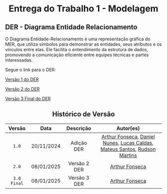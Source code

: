 # <center>Entrega do Trabalho 1 - Modelagem</center>

## **DER - Diagrama Entidade Relacionamento**

O Diagrama Entidade-Relacionamento é uma representação gráfica do MER, que utiliza símbolos para demonstrar as entidades, seus atributos e os vínculos entre elas. Ele facilita o entendimento da estrutura de dados, promovendo a comunicação eficiente entre equipes técnicas e partes interessadas.

Segue o link para o DER:

[Versão 1 do DER](https://viewer.diagrams.net/#G1jwFfDf54Y0syDP8PyWOZ2OZu6pEPBTmq#%7B%22pageId%22%3A%22R2lEEEUBdFMjLlhIrx00%22%7D)

[Versão 2 do DER](https://viewer.diagrams.net/?tags=%7B%7D&lightbox=1&highlight=0000ff&edit=_blank&layers=1&nav=1&title=DER%20-%20Grupo%208.drawio#Uhttps%3A%2F%2Fdrive.google.com%2Fuc%3Fid%3D1jwFfDf54Y0syDP8PyWOZ2OZu6pEPBTmq%26export%3Ddownload)

[Versão 3 Final do DER](https://viewer.diagrams.net/?tags=%7B%7D&lightbox=1&highlight=0000ff&edit=_blank&layers=1&nav=1&title=Diagrama%20sem%20nome.drawio#R%3Cmxfile%3E%3Cdiagram%20id%3D%22R2lEEEUBdFMjLlhIrx00%22%20name%3D%22Page-1%22%3E7V1bd9rIsv41XmvvB7PULbUuj44TTzKTZLI9uUzy4iWDjBUDckD4kl%2B%2FJaCF1FWADFJfgJyz9tiAZFH3qq766sQ%2BHz79MQ7vbz8kvWhwQq3e04n9%2BoRSYjk0%2B0%2F%2ByvP8Feb58xf647i3%2BNDyhX%2Fi3xG%2FcvHqNO5Fk8oH0yQZpPF99cVuMhpF3bTyWjgeJ4%2BLjy1ud5MMqn%2F1PuxH4IV%2FuuEAvvot7qW381dt27KWb7yN4v7t4k9nbwXzd4Yh%2F%2FTio5PbsJc8Vl6KntKLZJQunvFTNB6Go2iUZu98CMd30fiEvblN0%2Fyrnp3Qi%2Bz%2Fb%2FJPd%2FpJ0h9E4X086XSTYfZyd5J95OImHMaDnM6lG71a3Cj7c%2FabE%2Ft8nCTp%2FKfh03k0yJnF%2BTB%2FposV7xaEGOf3rXHBnTP556r34%2FL8afjh8uP0w9XzRXTqu%2FPbPISD6YLCC%2BKkz5zk42Q66kX5XciJ%2FerxNk6jf%2B7Dbv7uYyZk2Wu36XCwePsmHgzOk0Eyzn4fJaPsQ6%2Fggy6e%2FSEap9FT6aXFg%2F8RJcMoHT9nH1m863v2%2FJKF1BLqLjj2uBQCJ1hw%2BrbEf%2BJ6C%2BFbMLVf3HxJq%2ByHBblw0j0%2F%2Fhr2vt56j9Gru97Pxy%2F%2B88WbU2L7gFRRLxPWxa%2FJOL1N%2BskoHLxZvvpqSUwr%2B235mfdJcr8g4c8oTZ8XmhdO06RK4OgpTv9dXJ7%2F%2FD3%2FuUPZ4tfXT6X3Xj%2FzX0bZN%2F6X3yH%2FZX4Z478uL5v9tryud5Yr7ZKZ2SsXcU6o2fsrWTtJpuNuVEPw0nDcj9K1ZF4wMKftWlkZR4MwjR%2BqhgJj%2B%2BzS7HuFz6UP3CdxrvjLO3%2FKX1gjgraob8IFLhfRFRdkP8yfYSmCxZfZXiqpq1IoSUUoa8qkpUAmvz96b%2F%2B%2BHLDnwcWXH174%2BBAkv08JFEn0c1QLgSQO9aoCRpjfvoBxe6rI6hVC9b30joZGr66A4TS2m5aw3TwdtfXhuWW%2BUVlB5MbNSl2mr3vuUmCYRbGTjIH9aLgmRMyJFY67C6YSa3PEGA7i%2Fij7uZuRNguMsxAyi6n59bSZ%2BJHYFhVsZRYxiQFk8Vo5gGRWSwSmkMDJZDKNAXGzPOU%2B%2F3F8mwyvp9ljvLqPxnH2EDm1%2BKufli%2B9mOBV7jVBbifwRXL7CLktSG63AXKj%2BuUoDYyM8Vs47WraMIdp5bccoGHvUhONV2ALmYRDiDzjhZKWAdKeD8LJJDKPuLbPOqxCXp%2F7CmXUDZTGW1oncRttEC8sNJydwfTLolWxIfYi%2FSpuMreri%2BsEkWggEwvU1p%2BM9mh1q0%2BBHsWnwHUFWfOdskhtvsDxqCCDbdQGgFf4%2BOncOJcQELFwZzuKHQKB2diHeDI5ObdPzuzEOAoT5opON0t%2FJSZkOJEZjGqUWFiVNYwVNfiaVnDB31OrY1mLm7dcBPVYNbH3SaUGuvkCFpDVhhG53PLRv7fJ6YM7UYsfTAoPUtxp7pzW3Il%2FMLm5mUSthBic8SWNuAi7M7PjmWt8fEswPl4gMeJHj8OCGpZnMIjvJ1ENIk7u5yfvN%2FFTzofKmewJtS2W%2F59A3MYqP%2BBQwoJ23YWUdVsiLPEAZdP4Hkpt9v3SDbKYUyHuhoOzxRvDuNebW%2FxoEv8Or2e3yum4MFrZfdmrE%2FY6v1dm5CcLSme%2FTtJxchcJx%2BTIyXmJQX5b%2FLF8yB8HKczRBkT%2F3Dp3nv%2F8Gr%2F9TJ%2B%2B%2Ff3u6%2Fur759PEUnXPIspueLv5fek%2B2XuQcppDG5egpoOvG1v7Qp1Ydtff4hOXG%2F9Fe0kMja0x%2BeZLs5cXgAriAZW6MU4hmR%2BEfGBLVXoUSFVFG2j%2FTR1q16dgNrVKD0PfDfZg%2By3kjS03GmD2Ih1B36qTYRDhT4bYjXb1ZC%2Bidib%2FruB1T%2B76F3%2B%2Bjj6MyKnpEYfXGMB2MXsX0sBmOcJibWFBLftBGCf%2FEny1fnE2Ic370%2Bfz6bdr%2FQGo%2By70UO0MKZkHMNYjJvTeUg2zAQ3zq1hrmi9ZDqPs2q0IgIr2gh5iXiyaSMnmxZiN50G7CYquzJzB8mi68FzLomiyzlmlEPy5MemKPFsWecwju92PPEEj3Ts6o1WFFO28B9rv%2B0eJPBC60YWsnNatq6F%2BCk%2B3Uxa7jEG8eiuSsuqOm5dWt3iaLSW6qzrDCpHbGtda%2BsqxhwxWeDFsZdWPZG8Q7xVc5qKixMsaRIgT2JFpyRQmO7ySGM81wZQKbpO0jQZojKxVuQXQzSLBzkpajAvUOf5BTsKwCkRYpdGKs54IA7Zsy%2FRjOJKKN0bysIaprQUB6Usb88qUTbuXd2vbpc93GJzAJMlv6ViM%2B4yAyjzx2pzvYie1G2a4dVT%2BW2guEuB6tme4Ws1NocJMpNl%2BM7%2Fff%2Fqr%2B9%2F9z5%2B%2B%2FeP%2F9n0%2BvHJf39q3ljIzg1ok0z602aaqllNdWKOKnVa%2B9zr1Ckdx%2BGoP6ihT714nOlTnIxmJB7nQtxMz7TLOoHgfZiFDA07HeSc32a7Ew8NFRxHqcpsV1Ly3bLWzJp7nI2KI%2FWMg8e28g85dvJMVI00bGBDifN5ACey3t%2BG9bVYu%2FZkRlU1ZIszbqF91ApYWVJqXEEW5cQ1V5C1V2zsYoN%2FUYi4m6vC4FzdfYr4NuzeTsfRH7lHee1sqwqFqNMXRdl5dHfB4T3Oxt3cyXVzsbCyv5K5kWXzGpfvOW4IZTlyCMuxQ9gq9BA2xw%2FJPsoRRLIfK3%2BE0VelP9OIWV0bOZuje45weGwxtlovGmt7N%2FGcSJMWJh7cbo6CG5%2FE2CkK5gZYh9xH40LCjjxv3KzsNvTog8znbDwMe9NxCIRB%2By5ol9gdR0iQPA8mSJLnSpFukeH9IMwIkb16Hl9H49G8Cy%2BNuwb2nge%2BllSHk9KAtOpTet%2B2AO1cH0npkYKyGN5uQ7r33%2F4anN8kd6H16uGvr5PEZT9eF7V%2FE%2FxAa8OUde15kWXIN%2Bg485BCsJo5a%2BPmZxGW4yRWVnFBK9ZEaf1NzWR9cyVrjOs4maleXGf6cL0uUqORbG8ct2y7MoAjAqbYzoaCGriCOTIKBzDuMnBenlAiRGW2DTsGJUe0cOwvT9XMo63n%2B2oThofrD78%2F3939%2FPvnh%2FHdv9Eff7z6%2BngKqdsNMzrFvbAXXQ3Dpxgh9aE0vXgeEbENLB8BkMBmBJroe8FRcfQ5d9wm0pUR56KCzvuFNkOfteL5ENQA1xGlyyFCf0dzZzdraSKnn2b276SVfhpqBUBVMWg1ic3ubo0mTfWVGGJVoSsIxcowBJKtiTIMelLl1KhgmdHj5fpeh1RPsTyHdJDp3HbEElV5WJX9NQ1H6dzfZ7QcTQ7Y3bvA3bvQ3bfV5YqyC3ZoHfuRT9D%2BSQeqVVucwvMUjfqRa0ZmBh4j%2Bk0HZ7v5ePOQiF%2FI85U8lc8BtF2FQTi9E%2BoO0lnI9JD92E9n32L%2B0vVYfCX7o8jnkJcm9%2BGowmn31zTf9zMzbqdzo3iWfcC%2Ff5pdZV2H3bv%2BjNen3bk5zN9Ox%2BFowsmZf6z03iC3Uqe9cHz3n3H%2F%2Bj%2BZocpoYvH%2F%2FHf%2B3%2FwdmrfC5L%2BUf%2Fjvf%2BdPu3gs%2FvyZu7gJu90wKX3j%2BXd5KWlqe5pBdIONzrXvZxoJ2gIbBG3EQYO2lpABUEvjmberQxvv4iItxWuLuPJtGxr72dC2ZdrcxdG5DyXwc%2FiAYDHUTrChdpkxOoIY0Ism3XE8s7oHyifLqsIWuwgUu1wuHeEDBUUSkDMZLJe1hR6IW1%2BlR7tmJ1DNr5nCi9aBS8USSXFCuKFm%2FXKgdHFRZNDsOS6eT2BV28aSAjE4T64z4YwfNsXmrSUp4vOsTQaUPlkvvom700FepdTmkZY%2BXo8HGmXSv9Wz5Pff5Q9nUWkFw774W%2FMbH1oCKWJSE4qc8mOxT3GQ3Hjws0eIISKoFXOlgVqtIK3a2fly1KLzzBDubpHC7woq06YjnN3qjvCU8nWcmZk4NW%2BUgRKhZc5n2Iq%2FlrqScPJiyAStOc7Mf%2FUK5unhy8fhqL%2Fov9LmmfSJDnUprtcNASWeOzQWFO76h0ttBcV5dd5csOJRDiI4zKKQoCMsiwksuwMPFwiRHB%2Fq01W4ZRCzGau9tSAGwbUwI4iBhevz%2BUjmYDowr8M6I%2B8KvA6FgQysOh9WIJO5yDQe6fQ4x6INl5VuNNfzQ67XUIcJRoMgnWRYtSZoyxnzdlujfLEroNV38gPATR45bQlZbG0NrH0Ye8%2Fr2AiOPQtK%2F6p3bRnT3sSjtao0SZmPxj24D6O7dYvUNYntjGxNfBly19Y8Vz3USgO7I64c52FpTdg36nviqoyAQzS%2FGMnfpqDxnbSH5b9Wy8rzs7kPH3Vhq5OBO9ooE2e9fAToHOtXbwK%2FFJ%2F9smD2B02GCWdC1OFbFgrpdZEDN0jbto6EiIVlfXtCWt9TS9p92ZEFSUstOGwkk7Ry0dXbnAaFpFU7dEc4isoeSi3BmhtkktbE43e%2FCsRNsmy5WD6qR7ZchAcbEWPVQTuuEAgTjzI86lcT3iDQrHxS2DDzBEJt9WPLehrxdBcIHuWaJxBqayPbCYTjB4JAeJ5uAoFArJghELD6YGh4Rl0bNBgsoVFUhWh7k7Nh5PWw%2Fg2Z5KUy8zbp5HUt1eSVmbu1CUiDkpf4qsm7L63pKHmpcvKamA25jhDqFMmRJpEOl9HWQeKogzQMFjIlCyZOMTT6dkJke5WUmijddbbec7cvRsTtcHSDQoyCjidZjExsbGGu7rZIUl8LpbYWtggJD7QXIhqIHi3Qrd7Lk7T2xchyOwTaonynJ%2F9HJIuUiUcI1Kq2v2vo3kjjaG0rRIoErGMRBmRKtn9TCwH4Ajnagal8UqT1NkrXdzoOswLfsgNKmAhMz1iHv%2BX6LvUls3qPUGoBDLXNlE5UEwehpZ56VD7Bkz%2BNtEI0624j5%2FjYulThbWzo18RKEKpTVG0dCAEp2yPi2nBgXSpx96XfDyUuUdvgY%2B%2FL4RxGXOqrNQuOiZW9gBbJ8yL1oZv9rdzUx647NaKbEzZy%2BMy3q%2B10ugkD0ihjhjCYWBhxPb2FAemrNEMYTDxJZIHewlB7364yYcCXkFEkJmtsLj2L4Ia7T6UrhOttIliEG06QiTGGTYy1tnluNSjXkenNtJBYvgfSr8BVy%2FbgABctN4XL7Nd19upWD6x97pKqv8sVK%2BwrGMdtwppaHlhsCxNvbmArGz3a2g8YKG1CN1utAqJ92HTnTP656v24PH8afrj8OP1w9XwRLUcsDYqhK%2BtbpRxr1Gb590fv7d%2BXA%2FY8uPjywwsfH4Lk96legTJ%2F7JIhvYwyC%2FcbwqsZYUcduLSWYpZUZoBCeL%2BIDlgnVj2t0mZzRFC3NsUhizRRLML3yejAdNM2YtVmeoE4qgnXgxoHbcqXKgcMbABgCCCJjdhIEXWnscgjUDsDa7a2IGONOJH1SuL4c1eSuHgY9yFEvYJQwqdM1BLXglpSWKCm1yyOhuzu8%2FTLV%2FeeXJ09XT64LB2eHrcsbq0lBaPKaoISWa8IHcNmmdc6ZlDIXrHV5kBqkL4P99cg7TVeSxH%2B%2B29%2FDc5vkrvQevXw19dJ4rIfr0%2Bp0sba7WolCtDJ6%2Bsl%2Fklbr2CvePIyPnl273E3C%2FBSWIhUUlckgVIvhhOOQpN2Ef6ef1mEcEZUHlxLXD3oB5DQPkHo3EBQvV5hSnT%2BGPWTTD7NpDG1wXpH5hQnUuX6jgPJ3ASG%2Fgoyw9OI1%2FHML5NBgkSznNZzDz3M7F6ckypvGusl07nbJWpI7PAKcOFbA2TXklxrgXSv%2FpGHP5tFuEJN%2FeS5yLqXxEZ3raDkDtoitwONxkpSD%2BLRXZVO1ahG5nHODiFI%2FZ4nLottTxcBPbQD2nG3BFBmXo2bNTeRtEKs4EkDLIuLiUdJsDD95Eo5nusFSGiukzRNhqhsrJf9bjIaRd108SQnxVLpF%2Fiq%2BQU7isEpEaxqcnMziVpiEAzK%2FvN5vmHszX8Bp%2FY1vSS%2B63U8WtUXDwmZpfa4FM2NInMOiTOFdhZmTCJb8P5IHhyZel5eXmkgfxLQr9tdqqxuvf65jZ%2F4odYSe48rlUOhUslcV2zBLs6Pjdo4jB%2FNb1QgbhWJBG3owtY2tWasKLJQwUTKWgS0yiGQ%2F3IpCzNUGNvqT1mHVHeXE6JeZuEZIZRZeVnDgqYNpAcerwQWtA68toiILE4wUfGpWC4hFBmrliqeyNmciYpvCzsGfd68pI6wEHXTSJHlg0jLIRnlIlsHxULX7sT1qcjKpoNOwLYCp18pAptLipyqNUqKJw0nN3gpibh8WlY8nnrxPjZwJ16dkIRuRMl%2BRLK2uKtGA%2BsAwSxMpKxjgTZwgq1YkktbY%2BDXyoaUVLAsTq2OlX0PVVPK6ZuIvem%2FG1j9s4ve5a%2BPoz8jUljQjWsduNnQpI5UpA1GCYRtU1EgqKOXQCD9sGbIg0ZzIuvbO1fyRn4UI8Ye5kQxPEQ0PHlEGp8wuLOWXC3e6G7iculG%2B6SFBo1atlTSzACujr4H2u19KshHcwq59quWdzwnk8k0BsJkQrOcv1ztURxjI0h5bXXKrTB5kMRmphfCEQRxVR9B0P04NmNUoCx15PkSvLdfLazUVr6kWvyScsKPW1QEZRAnMm3ay%2BwWP8AqyLvRJJ219NLRrH3aWjWqpnFzr09B%2B7SPnPYTq2ipbtor4NTG5gBFas%2FQl8whNXEpQEpyCKvd3duen6hzoKq%2Fn4BngQwKslwPzBe%2FlCj7ZiHFMK0zIYIkQSAQ2bKw%2FvS2ZlpwiBrLPJhHoeVuV3%2FcWG5XYFRsnhxXBq6xQtf24gAoP2gXFCyQd0iBi4SjtKPVGNiv%2BvqkV0Pr%2BufWoPLRfKjgeUgk5gA1C3ws6OU14uZprrbYb7iiYUd%2Bmjmu9Q9e0rQvaWwy3ppQr8Hax9tCW1sRG8BKmIHHKtTyXfFYhckrheGtSgxK7%2BtkGI%2FMFF5q2SKJMRysYgtuZfyhNfH196KXfKn0RYLuqA5tqUangpsaHVOFa9tWUA9Z26YXwOn659ajLNNCE6ENWt0w4BHZVgyWGQ20YsSFxHUYlWbHcNoimL0m0tYGJVwPWespl7JUqYfYKifrONSv5mVBUHToabJGhvcdbOzIY8o68lY4D%2FOKzVbH921RINQtc6%2Bfv%2BsVTKxIgAxsBtAGgJPV7dNmmpVHkTPTvQohXf4FC1A1CtuZZNdHbWOaoUuqloO1ltO1jqXOFa%2BXZQWueHZp9r3C59IHFggzyzuLbdoAvIp5flm6alzB86FVV1Cb77lbcUX2w%2Fy5G%2B03JVQpnPOWsLFU54KEEUElz190sGy161DacB2xX5qd%2FKyIftpuvNIZu8sXZm1WIF1iKyfaO83gtYXD5Ii4vtPz4emSZH60Xdcyih8uMkQlmR%2F0gPmxRJUqYKZ8WJ6UzBB4%2FHpADAHwjxiQvWSGtD10ozVDPCoejVjKTRbsCz0gDQks%2FRjSdjeD1gzxBIZoEGPByabD4UemIUJHFVHOj0POCrOcWDuD5R1yUpjRX0RN8lTHWByLvYJX5w5y%2BueIyBXGuL%2BmCX%2FjdE7Cs%2BwD%2Fv3TjD787eynfv7fXnQTTUJ%2Bt%2Bzx5jecv3k4THfFOA4zi3Lh7j0YWHM2Te7D0U5MD0dJieXz2x0ay30R6RdjuSOX5TB0b4rlce8qns0PHzzXhXNen8%2BsKlN0vz3r3p1O0uQqGkXjfnzwRp5aFpiCwnS%2BrbWZK7gPC1qN%2BfaqmT8yvVB5GNDJNfQBxnSBI4Zsz7AAxBJG3na2Z6wg7v6sJkGI68CxTanEhcUsM4mLRAKqSYtFf3tCWiTIkkhaasFjVUNJ61KwzFg5cRFaat8gbhVg%2BIv%2BcE8dovN6md0IpMBHYjXp8qEmodO01ugd1F2nytrZpvriHlNf3LbqL4bIm%2Br%2FXCEszBxhWRqPIBCsRxYWaWU9ijhNgfztaD2UNgRXBEKZ7ZC0DiXLL0Sdbw9ueAW3zVsemqk%2FGC7TLXgocuDN6q%2BsMRwXCIIl782Uw%2FISeF7KCrvhwZfF4G51pNVSaiGUEqyy0AznM07cJ6NJ%2BBANroZR9kO%2FchJylICZBLiwt7OYWpYkArATpKnzL872qzCdhoNDPwaDzEegY32pvFeMTLNVJFCNAjwpYHArqFe3WEBsPWYaHTH0tFkl3axxgb1%2BohFxcc0ONK7nhJRSozX7d9JKqRGxEWrrjMjijPYo22YRF3G9ailrG1SxQ22vQsPLtDCntjgYYm%2BYEIcXUPuF5rR6QdWc1rnc4gcZsooNCAzavhgQDwEWlGlAbPMMSMeyhDJOPjqjVRmncHmqrYsIU2a764M1eMEC56G2sejQoPSPgbt1eKFIlvFAIHWPhanmM9NABC4p6kLKClPIooX23EabEX3ggt1HxS4cVY5Dn9Oe%2Bo6DFId93xeORLPTv0JkNyKE%2BMrK%2F6Mhu%2Fs8%2FfLVvSdXZ0%2BXDy5Lh6dqT4MkQMtts7cGpRRS70E%2FR7XiL6yNGLxdlFhwl5zM9aI%2Fe1GUJle9R%2BqTbz%2BmEfvf2%2FiUqO2naECFXg6sNMm0IH2p4ZSjLSsO3rP4uGOV%2FokThw6rvE3bCnXXEaGkpO%2BTn6vXG%2Bi4edAirCOCyUhe83hunTvPf36N336mT9%2F%2Bfvf1%2FdX3z6ew7f%2BABmtdD5hLG0Fpb2u0FmVI23tStGaI5QnwPjLxllB2HDRSBmCHTKgMfCUxYEca38N1v1pypJQ%2F%2Bw0xyOaN9ktkANgygQ2SiV11jTEI6sshMwipbzg2nOmRyiGqNB7fCt%2B24VWtKxlbjsbXbkQ3BaeZMuFcpmiwXYm6LF5B%2BI6appoU1hJ2X8HcLbGIHCAQLq1tA8JJfsiobNRxBM%2BJLfmVG9pA13k4qZgv7lz2JUIcoeww8ABZcJNyuv9w4iHFYBwPvPFJwa38JCm6%2FAv7vMFPBrZo0K1m3eTD96uzya8P%2Frtr53b4ZfDm%2Fun28ykyi3A4NptQD0way4T%2FXSvpJY6cZ%2FFHmEbyw5ZGaCwqgucQGKhYyIms47VFYhioHI5jDCgD0%2FUSXePk6eLm6dPri3%2Bd8PMp%2B21dXJ%2FGpwTaHN1XZajIIHHaQceIfk7Zsi38qWF6plIEjCki7CQCevTxEpsb%2B4X9cRuewsdpZHz0rb98NT7TvZuJ2Wxh0nEcjvozVm8IjXrxOOqmcTKaUXece8lmoiNf9MauD5sBecQkxRnDA9x%2FurkeZFwDBKwqSDjultv5XhptltsBaVNlskCsl3sObAcslow1fUK%2BzhOXCPw27N5lJNgD6roelN7WqHs2ePvLi%2Bz%2B9y%2Bvvz%2F%2Funt%2F%2Bvbsr1ON7Dw1zdAjq%2FZQGhOtDD1scHgdxsNneEZooj4hy2%2FkWit%2BeqNDbla7285xhLkXy6Ebtaqt%2FuW6MRUOXqJK1dYpvvHTZcQSpndcpKm1nSEBlK5qkQG2yn6r06lynBYuk4jXkpP%2B7qZK%2BzKpCXWJfxNFuqQ0AmxCl6hCZUKmavQqJ6597D1UJqQcIFGZUMSq%2FSBsAOsAMq2UefVujayUX9NKKatIrn3s%2FVMmj%2FkdIgufAdcnpWmq4RF0YKY6YVB6%2B6FOHmyRkKlL5jV057OGAty9w9RBnayNpdoevSRWYHeEZX%2BeRTp%2B9UbNjVjiQgQjx8%2BX785eA9HSviorri%2BVWpPFaQsDie%2Fh3fQ3nGDVnriOI7bgqScv7%2BTW4QzJq20AXwTS0J6Vo0gwsQKmU6togtaIJtT3CzBh7MN1kdY9Fxv4dlo7cDUR0STfWF9SF1JGStMjWsD0aK2j1USPeK%2BKDuJQs5fT6vh%2BsDfioGxVEi4Oe3PM4fqkw33WwvoyxPpKzNOcval6M0fcAsmQnnSZpA30CQFrR4CeJiGggyxmMsJ17c1hhxtAW6VWoRhCSu0VymWVNqLTvMrk6xUXOHV79jTTNWYiKqbniW1ldDOUm1xxQM7vTQgTeSBlvullPB%2FWI0Z01aZjW9pdT2iJtoijl55xphqnZxTo2Si7NZARLadfW8C7cgNLTDyQHWFtwSnhLIIDOAfNIoc5Ioss1SyCIzy9aNIdxzN0%2BwPlE7MFLjHIJVcql2Dp6cgl19ONS0oTAa0bd9pvFHDFSWyn49HqbeahEGgTQLsONt6s5Z4Dd28b7FyOy6koi9jfViuOPaKGsJ6BbYsGtFpxeZXRaiWIU2s7m3D52duJPI%2FvbVGkmErr1XurmJ600EZUTD%2BQq5gwiz8mH5aI%2FOMhMzgykw%2FvmMhv5hKGmCKXSzCRv72%2Fuk5G08mRScUAOzJ%2BI5VJsBnlyCSRSQGSbEhlEuxwODJJNHfIAYBcJsEqRi8cJQfPJlLVJQoNHrY0tT02wZpINIrG%2FTg8bE4FQZVRnkU7UKN8mazyYXfBUaMyjRLPPj0EvU2qTvkUMAqwx4xyBuMN2%2FycxSmgvdQUNHyNgPHqzzT5Rbsdx%2FHSrC%2BfS6yCRpAVlQ9Gq4DrzLe55G2ofbwYyZdRocd00X7WFJIvTnGYDca9KFPrzPPy1fK9%2BGG5Vn7%2B0vVYfCX765XPHagbAJbKrhf%2FNgFAizN4b8YaXLe67pA5lmInYGLXrQFOoJ3lbNDguq6QBFmCEjZl2cU%2FxBxHgmWHie%2FRsu9kfkQ4WeW2nYNumXSsVjU%2Be9Tt43gNdvsgN2v5iI1YMK03NFAA7T6O0jCB8Frbsba1vraFbROXWtkiloFYTftjUMXlHR51O9b2JhXsqkBu17pR3Zvsy2IitJBHbaQULdWwwgO4o2FFDKtHXNWHBsRSCmxzNK2C7gY7RavAtCK3a9207k8XNTStyLZrmYaVwFzgaFhnhhUc8vmqY1YCswteuckJUOGT%2B2ua8DdO5xQ9yz7g3z%2FN6z2Lt3mtJ43vk1IVaH67anEIqSDt%2BlfXVqKwZzCxQNWAMGYUdAVpJI4FxREb5mwCv%2B5nL4rS5Kr3SH3y7cc0Yv97i%2B0J%2FHBybp%2BckZu86mj9DO%2Bz7z8xEFrTtoXTBwo76lsD1kRJjbg73Xez5bukKlCBVifY6vRhJUe3gn5bJ8mq97sy3hlVZF2VRfbIQlixV796wc6HDSixDhHga5KJUPrSEy%2BUerYqkdzJ%2FsCZDEPjb8exxZMdaQvMUMrCOQpDKcscAb5HGmwarj9qty%2BabqYQcDQDzNTeQKZCM%2BUEatXJIDSsTVpRxssSxj4t0l6IitIVAfyUGKHCiNKh1fNUJhYzmiv1raPHPmhwtZnUUewOKSDssUNoJ%2FZWSwQOBlbYUn8QzuAj%2BJkQjgrNuS6s4bQFfYYz6DgxXSvO8eUNEeJ8UrpR%2BiVbOVYyoO0ogdpuDpmx%2FCdUponDKm%2FT6h%2Boe%2Fi4459pOVJBFrzCGHkXPcaim6qcNaCB1HYsQFWggLZUBYTNzEYS1taNsMWXMD64dn0R2ZTQAJ6GSYyvMVLqmh%2Bny%2BU9Alp04BcnNrvNhzRXiOIf3LwVTa9SFIXh3mXUTYb30Qg5Ej2UeA9ZBZRpLkyd2pqdxlm1P2XDwAM9K0rLDhT2xB6THieoloY8T3HKQ00cbvQdsXZrNQTZ16DzQo5RUOfF9PJde9Nu6QTVQ0mshU%2BiObRNPJT0PVHPGlrd06CeIY0%2BBuiZDROygwcVy5wjCGHkYb%2FhbKJ7aw4dv4PBH0q0iPvTWSTS1sYGcWSS1jHQ2bhB2dmcaultuD0wzdsoHXjdVh6qUf6plmG%2BjTR1miAQOPBs3sP%2Fyj7sGIRWTTmPL5VFIPCsaQ7DeOQV4JVDsJBGakHR2c9muSCoOGer47j%2BNqZ4B0Pr1zS0TtOGdsUJtQg%2FQhzb6QQ2c3zb96zA5YjEks6k7X1Z40StgIB5N2mbnHClVtsXsk34JJzueS%2Bfam8wRqpbomlcdXfzvPtSCkU1yoE9cTI1CqurzLtMJ%2FfhqELkF84VZ7fMiLpsWZ3fz6Se1WZYDrwTNKFYE2RrXaoOVu5phuXZf8NhrnCj60n%2Bn9I546GLATI7TpBzEKmCYN6RY8Wbbi5KtedK%2BWSBYa7U2ZdRR9SVcthXRa4Ua2Fpxq5ehuO4F%2FaioxkF3rTmeq%2FWjCgzaDNBi%2BZQ1n4A3xIEwJc8HOfsS3pPfBIIpGRqU5F9SfMyyvqib%2FLVjh5yUJwWfFPcu%2BrOIIeCwXQQHrqHynjvCpznMZcyD7UasGxX3g%2Bno3jGe2%2F2v%2FbB53m5O%2BoIY6mZXYWJHpMqAYgh1TVGKU46LK%2BAAZglex2LNrQ4o8Gwp3bPm9d0fLSbQGBpYGPuIHPMw4M3BC4VxwCIb8MYQK4daC9DPRZ7F0wXTb%2FiYi%2BD%2FSVNsbwXH4u7nO2ipjtItC%2BV7XuD4eJSEaw5oy5UKpm51N5UADDaMiRbkUdb18BItRylKj7gZ7Xj0cbrdbup1N6UfjCVctWqlInzThYVBguDYKs2t1aVDcGNk6Rss0tfvhaRiNHp4siqVahifihnlvxZdlX%2B8phDN%2Fmr24ipmbF39yY2JbYAo1AcRiky9dIi01eDsHsnjapqm049fWa46pkvoeVUZUDqIgHpaMjuPk%2B%2FfHXvydXZ0%2BWDy9IhX66gi4nSIh4dJ2n2XZO8DpI3l7SlXWqzaQ%2BhrObhASnPvy3m8T3twgMXCU8NUD3PoH6akjwI%2BAy2pd1ZlYuEiybIg7SNnq3GNJbQa%2BPyQ2JFVnd%2FYnBAWV5DVETZvakOQ8p6SgtZfDGTQZ7B6gRMmNe07OIFXTwDN7Flz3BunTvPf36N336mT9%2F%2Bfvf1%2FdX3z5qNzvsmFjYDR5QHx9FOHpDI0QR5MLHQGDBHkAeqnzwgkaMJ8rC6yWnXlal5z2v2lONuHI7S8lRGdV2qII172%2F9AbCFS8C3YSY5t6W2t%2F8Fvr9Mp4%2F0g%2BXlsdIZMR%2BYZpba3%2Be31OuVdjaNJOl%2BtO8rU%2FtjjiFfq4fmHXL3H8trm5hxQm3%2BgvLeEw2RXOe%2BxzLs53kfH8RaU7VghSyrbsbOaZtg%2BX9516BwnQj8TVgaS2tMctDfMduxpXiq6MMfmqt6ux0Hm9rGy6iudvA3MO3OzOtW9OaRjEe0wSbnEbt6bw6fa5ZdORv2fb3%2BSx4uzfpKwr7fDTzcfXHTVfGOVkzi3i2HVxh5k3SQAixcJC%2BrBZjZhZFHOy8SHmW8MbMfGBjYYv3MtWUeuKGUNBFvqWBUba3WIo9LGrhPYjSY2CLSysPtySozpGccVUaNnWrTutURZDANbHmUJlnftC2ltWUuJcNK2h9GRg5QfejYbOAxGAzDSaquKgbMcS2ebYfnt%2FZHhkOE2ZDi2%2Brc9hreHu%2Fp0ZDjCcApX%2F8hleHsoK8fKNM5yIq80jbPcvP0%2Befd6MbywuHLZlKRLmld31lGzNI%2BDwZktD56%2FeYZMsjzUBTrQTR7MqwJZnWCJabEotVsqV9SvzU2NE4h9LgRJm3HBSWvkvIDQHh7oZ3qJob6YtldjWbQHhnln4KGH5R7Hm13XDCz1TIub1LYYHw%2Fj%2FsGX2Dwm9Iv4VN56E5zt7dVbbu%2BvwnQaDg6e6a6IdSWxBxxnOtb430o81eK4sM%2BjWfm4Mng7iNJJO%2F7zLqh8VBIICi6TyHzlnTP556r34%2FL8afjh8uP0w9XzRXQaKANqWvvcxucmUJ%2BQXnWZ%2BqR0UrEJfVKqTsh4qhHqtC%2BYC1CdpEEI4eqE0NEsdZIFGovLJZLPG6FP%2B1I6g%2FokDYQZJ6zSwtl2%2BgQRO61Au0MsnpyYpml2e5n0cbJuZf0Ec6oyU2nbvLPLUmD6vfyeAq9qI7r%2ByZ8kX51PjH148%2F70%2BWza%2FUpvig0dmug6U5rrLzn9vfTORq7T6gGlZmw3wsTDutk%2FYW6Vs7%2Bf2ePHEZCKKs83hFcNGEjK7GqYFASw1kgoYiHd1iwkzOhgZr%2BLw8KoWqV7E4R1xKW6WSzVgc2Scp0PDO5lk3ZyF6Xd28WNu9PxQ3QRp2k86nOLFvf7syehDfHBdkU%2BeEQxF%2BQNU7SzJdz1hKhqhWgjRqMlkvJ2ROOzVoS2hCmmLXbCvye0Xa4TVERbpUW2rbtphHYaDQcYuY2t4DKvC9E0iRgd80ADkNZWe4nHqYtAOEgroxECoc%2BejJcIRLVi0GH6WQju1owTCJgeVRvlDqS0R10OTcszVx8LlAKZkb0D86tyL9uhcmZFftAWjh3OGph0FVXyq2Qc93PkycNlEJpkECKTQ3yps9l1H5%2BC%2BTl0VaVUysKTpo%2FmUZYyT6zkMMX1NCYT2KfN%2Faq%2B1yFV1FmP0Q5RmhszaU2n8onr0g4co5ZJWx%2BSUvOswuq4jpBVWJvPpNpLKtI3EXvTfzew%2BmcXvctfH0d%2FRqTI1jZj0y3Yr0lSwVdFGyYPYnOKSnlY6yBMkwcj11tDebBV7otb69SMEwi0WSkc5m52dD3J%2F5PG94n4WqNRZmspVcnr%2B005%2FcAR0gDPYVhAhQFp0LbiVRfGq3PMk4PlksAjxpC4rC0Wnf%2F7%2FtVf3%2F%2Fuffz27x%2F%2Fs%2Bn145P%2FXjG2RQNt1xstbiPGFacdrWlc1e1uX%2FvcJbV882sa38Ni7uQ2vM9%2FHN8mw%2BvpJFevkvNavFryZxvTIlGtm9AqxxW2GTg%2BBUrVVl0WJ7BSgJCtlErAiJU0yoBTz66rVo03Xc4uzb5Y%2BFz6wMKjLO%2F8KX%2BhJICMCRW4YFE5ulhxBSW8O3%2F7K7yFL1nK6fy5l1JbEGAHQYZhmNmWQoySCEOGCOXairZ75HQ%2BGSC2DThiI2PSbSH%2B4RyBRzcHzhEbQgBJ5QiF7XYHxBHXoiJHPCdAzs%2Fk8gQGkYfDE1rs%2Big44rVmtbJfx0k%2Bb7X07Jm7vP2Q9KL8E%2F8H%3C%2Fdiagram%3E%3C%2Fmxfile%3E)

<center>

## Histórico de Versão
| Versão | Data | Descrição | Autor(es) |
| :-: | :-: | :-: | :-: | 
| `1.0`  | 20/11/2024 | Adição DER | [Arthur Fonseca](https://github.com/arthrfonsecaa), [Daniel Nunes](https://github.com/DanNunes777), [Lucas Caldas](https://github.com/lucascaldasb), [Mateus Santos](https://github.com/14luke08), [Rudson Martins](https://github.com/RudsonMartin) |
| `2.0`  | 08/01/2025 | Versão 2 DER | [Arthur Fonseca](https://github.com/arthrfonsecaa) |
| `3.0 Final`  | 08/01/2025 | Versão 3 DER | [Arthur Fonseca](https://github.com/arthrfonsecaa) |

</center>

